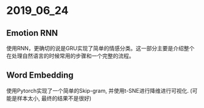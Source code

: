 # 2019_06_24

## Emotion RNN

使用RNN，更确切的说是GRU实现了简单的情感分类。这一部分主要是介绍整个在处理自然语言的时候常用的步骤和一个完整的流程。

## Word Embedding

使用Pytorch实现了一个简单的Skip-gram, 并使用t-SNE进行降维进行可视化. (可能是样本太小, 最终的结果不是很好)